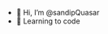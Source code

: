 - 👋 Hi, I’m @sandipQuasar
- 👀 Learning to code

<!---
sandipQuasar/sandipQuasar is a ✨ special ✨ repository because its `README.md` (this file) appears on your GitHub profile.
You can click the Preview link to take a look at your changes.
--->
